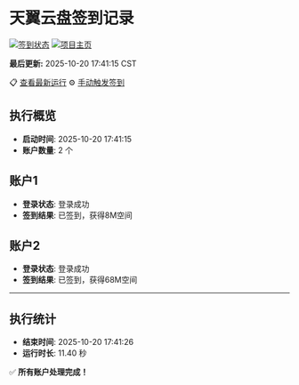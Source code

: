 # 天翼云盘签到记录

[![签到状态](https://github.com/xdrive5/cloud9/actions/workflows/main.yml/badge.svg)](https://github.com/xdrive5/cloud9/actions/workflows/main.yml) [![项目主页](https://img.shields.io/badge/GitHub-项目主页-blue?logo=github)](https://github.com/xdrive5/cloud9)

**最后更新:** 2025-10-20 17:41:15 CST

📋 [查看最新运行](https://github.com/xdrive5/cloud9/actions/runs/18648175963) ⚙️ [手动触发签到](https://github.com/xdrive5/cloud9/actions/workflows/main.yml)

## 执行概览
- **启动时间**: 2025-10-20 17:41:15
- **账户数量**: 2 个

## 账户1
- **登录状态**: 登录成功
- **签到结果**: 已签到，获得8M空间

## 账户2
- **登录状态**: 登录成功
- **签到结果**: 已签到，获得68M空间

---
## 执行统计
- **结束时间**: 2025-10-20 17:41:26
- **运行时长**: 11.40 秒

✅ **所有账户处理完成！**
